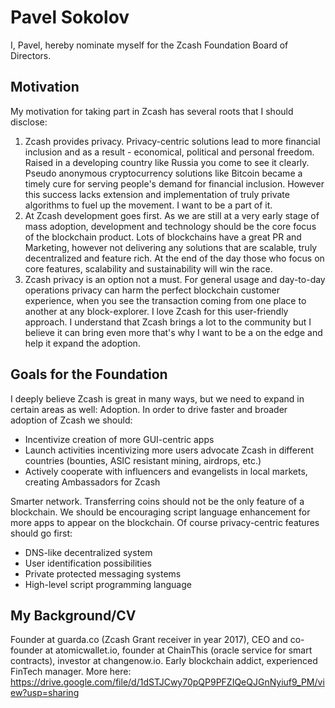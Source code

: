 
# Pavel Sokolov

I, Pavel, hereby nominate myself for the Zcash Foundation Board of Directors.

## Motivation

My motivation for taking part in Zcash has several roots that I should disclose:
1. Zcash provides privacy. Privacy-centric solutions lead to more financial inclusion and as a  result - economical, political and personal freedom. Raised in a developing country like Russia you come to see it clearly. Pseudo anonymous cryptocurrency solutions like Bitcoin became a timely cure for serving people's demand for financial inclusion. However this success lacks extension and implementation of truly private algorithms to fuel up the movement. I want to be a part of it. 
2. At Zcash development goes first. As we are still at a very early stage of mass adoption, development and technology should be the core focus of the blockchain product. Lots of blockchains have a great PR and Marketing, however not delivering any solutions that are scalable, truly decentralized and feature rich. At the end of the day those who focus on core features, scalability and sustainability will win the race.
3. Zcash privacy is an option not a must. For general usage and day-to-day operations privacy can harm the perfect blockchain customer experience, when you see the transaction coming from one place to another at any block-explorer. I love Zcash for this user-friendly approach. 
I understand that Zcash brings a lot to the community but I believe it can bring even more that's why I want to be a on the edge and help it expand the adoption.


## Goals for the Foundation

I deeply believe Zcash is great in many ways, but we need to expand in certain areas as well:
Adoption. In order to drive faster and broader adoption of Zcash we should:
- Incentivize creation of more GUI-centric apps
- Launch activities incentivizing more users advocate Zcash in different countries (bounties, ASIC resistant mining, airdrops, etc.)
- Actively cooperate with influencers and evangelists in local markets, creating Ambassadors for Zcash

Smarter network. Transferring coins should not be the only feature of a blockchain. We should be encouraging script language enhancement for more apps to appear on the blockchain. Of course privacy-centric features should go first:
- DNS-like decentralized system
- User identification possibilities
- Private protected messaging systems 
- High-level script programming language

## My Background/CV
Founder at guarda.co (Zcash Grant receiver in year 2017), CEO and co-founder at atomicwallet.io, founder at ChainThis (oracle service for smart contracts), investor at changenow.io.
Early blockchain addict, experienced FinTech manager. More here: https://drive.google.com/file/d/1dSTJCwy70pQP9PFZIQeQJGnNyiuf9_PM/view?usp=sharing

